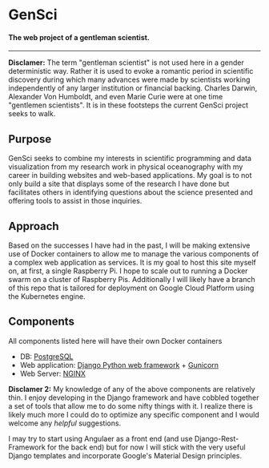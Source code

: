# GenSci

#### The web project of a gentleman scientist.
---
**Disclamer:** The term "gentleman scientist" is not used here in a gender deterministic way.  Rather it is used to evoke a romantic period in scientific discovery during which many advances were made by scientists working independently of any larger institution or financial backing.  Charles Darwin, Alexander Von Humboldt, and even Marie Curie were at one time "gentlemen scientists".  It is in these footsteps the current GenSci project seeks to walk.

## Purpose
GenSci seeks to combine my interests in scientific programming and data visualization from my research work in physical oceanography with my career in building websites and web-based applications.  My goal is to not only build a site that displays some of the research I have done but facilitates others in identifying questions about the science presented and offering tools to assist in those inquiries.

## Approach
Based on the successes I have had in the past, I will be making extensive use of Docker containers to allow me to manage the various components of a complex web application as services.  It is my goal to host this site myself on, at first, a single Raspberry Pi.  I hope to scale out to running a Docker swarm on a cluster of Raspberry Pis.  Additionally I will likely have a branch of this repo that is tailored for deployment on Google Cloud Platform using the Kubernetes engine.  

## Components
All components listed here will have their own Docker containers
* DB:  [PostgreSQL](https://www.postgresql.org/)
* Web application:  [Django Python web framework](https://www.djangoproject.com/) + [Gunicorn](http://gunicorn.org/)
* Web Server: [NGINX](https://www.nginx.com/)


**Disclamer 2:** My knowledge of any of the above components are relatively thin.  I enjoy developing in the Django framework and have cobbled together a set of tools that allow me to do some nifty things with it.  I realize there is likely much more I could do to optimize any specific component and I would welcome any *helpful* suggestions.

I may try to start using Angulaer as a front end (and use
 Django-Rest-Framework for the back end) but for now I will stick
 with the very useful Django templates and incorporate Google's
 Material Design principles.
